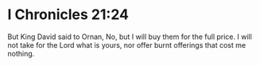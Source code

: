 # I Chronicles 21:24

But King David said to Ornan, No, but I will buy them for the full price. I will not take for the Lord what is yours, nor offer burnt offerings that cost me nothing.
